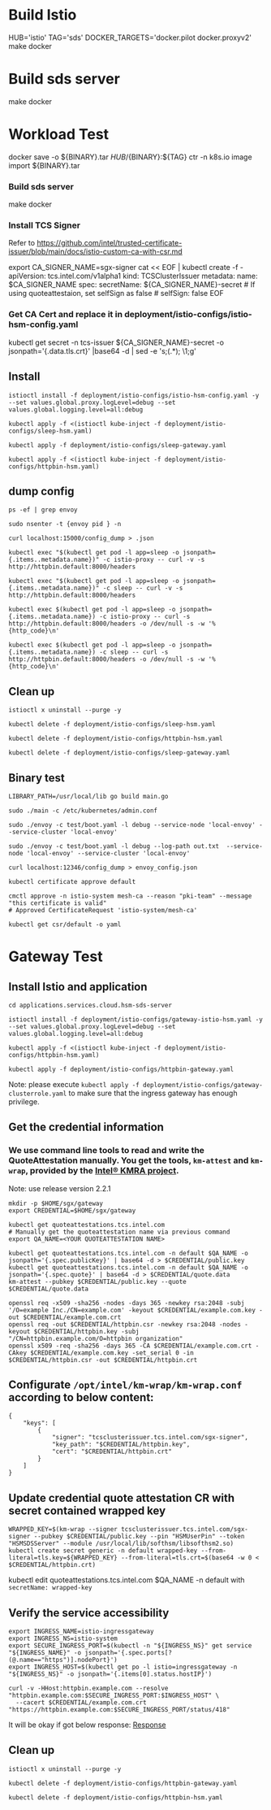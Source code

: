 # Build Istio

HUB='istio' TAG='sds' DOCKER_TARGETS='docker.pilot docker.proxyv2' make docker

# Build sds server

make docker

# Workload Test


docker save -o ${BINARY}.tar ${HUB}/${BINARY}:${TAG}
	ctr -n k8s.io image import ${BINARY}.tar
### Build sds server
make docker

### Install TCS Signer

Refer to https://github.com/intel/trusted-certificate-issuer/blob/main/docs/istio-custom-ca-with-csr.md

export CA_SIGNER_NAME=sgx-signer
cat << EOF | kubectl create -f -
apiVersion: tcs.intel.com/v1alpha1
kind: TCSClusterIssuer
metadata:
    name: $CA_SIGNER_NAME
spec:
    secretName: ${CA_SIGNER_NAME}-secret
    # If using quoteattestaion, set selfSign as false
    # selfSign: false
EOF

### Get CA Cert and replace it in deployment/istio-configs/istio-hsm-config.yaml
kubectl get secret -n tcs-issuer ${CA_SIGNER_NAME}-secret -o jsonpath='{.data.tls\.crt}' |base64 -d | sed -e 's;\(.*\);        \1;g'


## Install

```
istioctl install -f deployment/istio-configs/istio-hsm-config.yaml -y --set values.global.proxy.logLevel=debug --set values.global.logging.level=all:debug

kubectl apply -f <(istioctl kube-inject -f deployment/istio-configs/sleep-hsm.yaml)

kubectl apply -f deployment/istio-configs/sleep-gateway.yaml

kubectl apply -f <(istioctl kube-inject -f deployment/istio-configs/httpbin-hsm.yaml)
```

## dump config

```
ps -ef | grep envoy

sudo nsenter -t {envoy pid } -n

curl localhost:15000/config_dump > .json

kubectl exec "$(kubectl get pod -l app=sleep -o jsonpath={.items..metadata.name})" -c istio-proxy -- curl -v -s http://httpbin.default:8000/headers

kubectl exec "$(kubectl get pod -l app=sleep -o jsonpath={.items..metadata.name})" -c sleep -- curl -v -s http://httpbin.default:8000/headers

kubectl exec $(kubectl get pod -l app=sleep -o jsonpath={.items..metadata.name}) -c istio-proxy -- curl -s http://httpbin.default:8000/headers -o /dev/null -s -w '%{http_code}\n'

kubectl exec $(kubectl get pod -l app=sleep -o jsonpath={.items..metadata.name}) -c sleep -- curl -s http://httpbin.default:8000/headers -o /dev/null -s -w '%{http_code}\n'
```

## Clean up

```
istioctl x uninstall --purge -y

kubectl delete -f deployment/istio-configs/sleep-hsm.yaml

kubectl delete -f deployment/istio-configs/httpbin-hsm.yaml

kubectl delete -f deployment/istio-configs/sleep-gateway.yaml
```

## Binary test

```
LIBRARY_PATH=/usr/local/lib go build main.go

sudo ./main -c /etc/kubernetes/admin.conf

sudo ./envoy -c test/boot.yaml -l debug --service-node 'local-envoy' --service-cluster 'local-envoy'

sudo ./envoy -c test/boot.yaml -l debug --log-path out.txt  --service-node 'local-envoy' --service-cluster 'local-envoy'

curl localhost:12346/config_dump > envoy_config.json

kubectl certificate approve default

cmctl approve -n istio-system mesh-ca --reason "pki-team" --message "this certificate is valid"
# Approved CertificateRequest 'istio-system/mesh-ca'

kubectl get csr/default -o yaml
```

# Gateway Test

## Install Istio and application
```
cd applications.services.cloud.hsm-sds-server

istioctl install -f deployment/istio-configs/gateway-istio-hsm.yaml -y --set values.global.proxy.logLevel=debug --set values.global.logging.level=all:debug

kubectl apply -f <(istioctl kube-inject -f deployment/istio-configs/httpbin-hsm.yaml)

kubectl apply -f deployment/istio-configs/httpbin-gateway.yaml
```

Note: please execute `kubectl apply -f deployment/istio-configs/gateway-clusterrole.yaml` to make sure that the ingress gateway has enough privilege.

## Get the credential information

### We use command line tools to read and write the QuoteAttestation manually. You get the tools, `km-attest` and `km-wrap`, provided by the [Intel® KMRA project](https://www.intel.com/content/www/us/en/developer/topic-technology/open/key-management-reference-application/overview.html).

Note: use release version 2.2.1

```
mkdir -p $HOME/sgx/gateway
export CREDENTIAL=$HOME/sgx/gateway

kubectl get quoteattestations.tcs.intel.com 
# Manually get the quoteattestation name via previous command
export QA_NAME=<YOUR QUOTEATTESTATION NAME>

kubectl get quoteattestations.tcs.intel.com -n default $QA_NAME -o jsonpath='{.spec.publicKey}' | base64 -d > $CREDENTIAL/public.key
kubectl get quoteattestations.tcs.intel.com -n default $QA_NAME -o jsonpath='{.spec.quote}' | base64 -d > $CREDENTIAL/quote.data
km-attest --pubkey $CREDENTIAL/public.key --quote $CREDENTIAL/quote.data

openssl req -x509 -sha256 -nodes -days 365 -newkey rsa:2048 -subj '/O=example Inc./CN=example.com' -keyout $CREDENTIAL/example.com.key -out $CREDENTIAL/example.com.crt
openssl req -out $CREDENTIAL/httpbin.csr -newkey rsa:2048 -nodes -keyout $CREDENTIAL/httpbin.key -subj "/CN=httpbin.example.com/O=httpbin organization"
openssl x509 -req -sha256 -days 365 -CA $CREDENTIAL/example.com.crt -CAkey $CREDENTIAL/example.com.key -set_serial 0 -in $CREDENTIAL/httpbin.csr -out $CREDENTIAL/httpbin.crt
```

## Configurate `/opt/intel/km-wrap/km-wrap.conf` according to below content:
```
{
    "keys": [
        {
            "signer": "tcsclusterissuer.tcs.intel.com/sgx-signer",
            "key_path": "$CREDENTIAL/httpbin.key",
            "cert": "$CREDENTIAL/httpbin.crt"
        }
    ]
}
```

## Update credential quote attestation CR with secret contained wrapped key
```
WRAPPED_KEY=$(km-wrap --signer tcsclusterissuer.tcs.intel.com/sgx-signer --pubkey $CREDENTIAL/public.key --pin "HSMUserPin" --token "HSMSDSServer" --module /usr/local/lib/softhsm/libsofthsm2.so)
kubectl create secret generic -n default wrapped-key --from-literal=tls.key=${WRAPPED_KEY} --from-literal=tls.crt=$(base64 -w 0 < $CREDENTIAL/httpbin.crt)
```
kubectl edit quoteattestations.tcs.intel.com $QA_NAME -n default with `secretName: wrapped-key`

## Verify the service accessibility
```
export INGRESS_NAME=istio-ingressgateway
export INGRESS_NS=istio-system
export SECURE_INGRESS_PORT=$(kubectl -n "${INGRESS_NS}" get service "${INGRESS_NAME}" -o jsonpath='{.spec.ports[?(@.name=="https")].nodePort}')
export INGRESS_HOST=$(kubectl get po -l istio=ingressgateway -n "${INGRESS_NS}" -o jsonpath='{.items[0].status.hostIP}')

curl -v -HHost:httpbin.example.com --resolve "httpbin.example.com:$SECURE_INGRESS_PORT:$INGRESS_HOST" \
  --cacert $CREDENTIAL/example.com.crt "https://httpbin.example.com:$SECURE_INGRESS_PORT/status/418"
```
It will be okay if got below response:
[Response](./gateway-test.png)

## Clean up

```
istioctl x uninstall --purge -y

kubectl delete -f deployment/istio-configs/httpbin-gateway.yaml

kubectl delete -f deployment/istio-configs/httpbin-hsm.yaml
```
